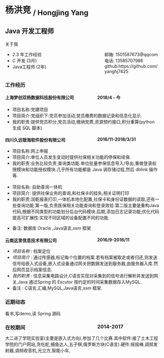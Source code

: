 
<style>
.s-right{
    width:100%
    float:right;
    margin-right:0px;
   
}

.s-left{
    float:left;
    width: 300px;
    
}
</style>
# 杨洪竞 <sub>/ Hongjing Yang</sub>

## Java 开发工程师   

 <span> 
 关于我

  <ul>
    <li>
       <span class='s-left'>2.3 年工作经验</span><span class="s-right">邮箱: 1501587673@qqcom</span>
    </li>
    <li>
       <span class='s-left'>C 开发 (3月)</span><span class="s-right">电话: 13585707986</span>
    </li>
    <li>
        <span class='s-left'>Java工程师 (2年)</span> <span class="s-right">github:https://github.com/yanghj7425</span>
    </li>
  </ul>
</span>

 ### 工作经历

 #### <span class='s-left'>上海梦创双杨数据科技股份有限公司 </span>  <span class='s-right'>2018/4 - 今</span>
 <ul>
    <li>
        项目名称:党建项目
    </li>
    <li>
        项目简介:党组织下:党员参加活动,党员缴费的数据记录和信息化显示.
    </li>
    <li>
        我的职责:提供党员积分,党员活动,缴纳党费,资源预约接口,积分重算(python 生成 SQL 脚本)
    </li>
 </ul>



 #### <span class='s-left'>四川久远银海软件股份有限公司</span> <span class="s-right">2016/11-2018/3/31</span>


  <ul>
    <li>
        项目名称:网上申报
    </li>
    <li>
        项目简介:单位人员发生变动时提供社保相关功能的停保和续保.
    </li>
    <li>
        我的职责:业务比较负责,查询类功能.单位批量参保信息导入/导出,重做登录权限模块和功能授权模块.几乎所有功能都是 Java 调存储过程,然后 dblink 操作等.
    </li>
    <br>
    <li>
       项目名称: 自助查询一体机
    </li>
    <li>
       项目简介: 提供社保业务的查询,和社保卡的挂失,相关证明打印
    </li>
    <li>
        我的职责:润乾报表打印,一体机本地化配置,社保卡和身份证数据的读取,还有一些查询功能.第一版,负责医保相关功能查询和登录效验.第二版主要是重构Java代码,根据不同类型的功能划分后台代码模块.后期,添加日志记录功能;优化代码提高可扩展性:实现不同区域的设备配置不同的功能.
    </li>
  </ul>

  - 备注: 数据库 Oracle ,Java语言,ssm 框架

 #### <span class='s-left'> 云南这里信息技术有限公司 </span><span class="s-right">2016/9-2016/11</span>
 - *项目名称* : 档案定位
 - *项目简介* : 通过传感器,标记每个位置的档案.若有档案被取走或者归还,则发送信号给嵌入式设备,嵌入式设备通过网关把数据发送到服务器,由服务器入库.然后网页显示档案信息.
 - *我的职责* : 信息采集电路设计,C语言实现对采集到的信号进行解析并发送到网关,Java 通过Spring 的 Excutor 按约定的时间采集数据存入MySQL.
 - 备注 : C语言,汇编,MySQL,Java语言,ssm 框架.

### 近期动态

看书,写demo,读 Spring 源码


### <span class='s-left'> 在校期间</span>   <span class="s-right">2014-2017</span>
 大二进了学院实验室(主要是嵌入式方向),参加了几个比赛.其中软件:接了土木工程学院的门户网站,贪吃蛇,捕鱼达人,五子棋,俄罗斯方块(C语言).硬件:摇摇棒,调频发射器,调频收音机,光立方,智能小车,
